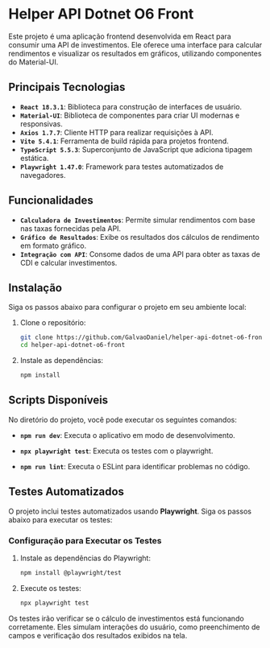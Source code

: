 # Helper API Dotnet O6 Front

Este projeto é uma aplicação frontend desenvolvida em React para consumir uma API de investimentos. Ele oferece uma interface para calcular rendimentos e visualizar os resultados em gráficos, utilizando componentes do Material-UI.

## Principais Tecnologias

- **`React 18.3.1`**: Biblioteca para construção de interfaces de usuário.
- **`Material-UI`**: Biblioteca de componentes para criar UI modernas e responsivas.
- **`Axios 1.7.7`**: Cliente HTTP para realizar requisições à API.
- **`Vite 5.4.1`**: Ferramenta de build rápida para projetos frontend.
- **`TypeScript 5.5.3`**: Superconjunto de JavaScript que adiciona tipagem estática.
- **`Playwright 1.47.0`**: Framework para testes automatizados de navegadores.

## Funcionalidades

- **`Calculadora de Investimentos`**: Permite simular rendimentos com base nas taxas fornecidas pela API.
- **`Gráfico de Resultados`**: Exibe os resultados dos cálculos de rendimento em formato gráfico.
- **`Integração com API`**: Consome dados de uma API para obter as taxas de CDI e calcular investimentos.

## Instalação

Siga os passos abaixo para configurar o projeto em seu ambiente local:

1. Clone o repositório:

    ```bash
    git clone https://github.com/GalvaoDaniel/helper-api-dotnet-o6-front.git
    cd helper-api-dotnet-o6-front
    ```

2. Instale as dependências:

    ```bash
    npm install
    ```

## Scripts Disponíveis

No diretório do projeto, você pode executar os seguintes comandos:

- **`npm run dev`**: Executa o aplicativo em modo de desenvolvimento.

- **`npx playwright test`**: Executa os testes com o playwright.

- **`npm run lint`**: Executa o ESLint para identificar problemas no código.

## Testes Automatizados

O projeto inclui testes automatizados usando **Playwright**. Siga os passos abaixo para executar os testes:

### Configuração para Executar os Testes

1. Instale as dependências do Playwright:

    ```bash
    npm install @playwright/test
    ```

2. Execute os testes:

    ```bash
    npx playwright test
    ```

Os testes irão verificar se o cálculo de investimentos está funcionando corretamente. Eles simulam interações do usuário, como preenchimento de campos e verificação dos resultados exibidos na tela.


